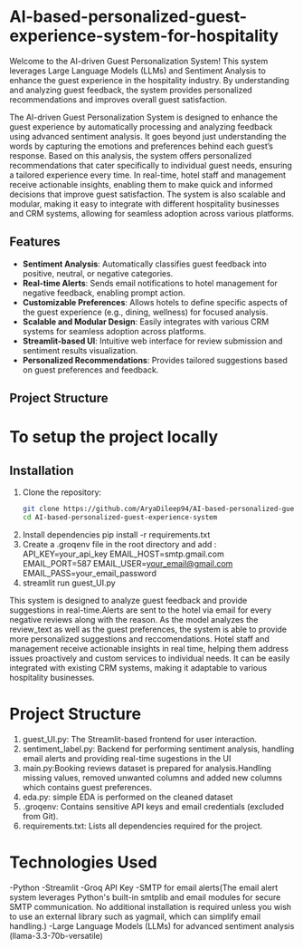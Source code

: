 # AI-based-personalized-guest-experience-system-for-hospitality
Welcome to the AI-driven Guest Personalization System! This system leverages Large Language Models (LLMs) and Sentiment Analysis to enhance the guest experience in the hospitality industry. By understanding and analyzing guest feedback, the system provides personalized recommendations and improves overall guest satisfaction.

The AI-driven Guest Personalization System is designed to enhance the guest experience by automatically processing and analyzing feedback using advanced sentiment analysis. It goes beyond just understanding the words by capturing the emotions and preferences behind each guest’s response. Based on this analysis, the system offers personalized recommendations that cater specifically to individual guest needs, ensuring a tailored experience every time. In real-time, hotel staff and management receive actionable insights, enabling them to make quick and informed decisions that improve guest satisfaction. The system is also scalable and modular, making it easy to integrate with different hospitality businesses and CRM systems, allowing for seamless adoption across various platforms.

## Features

- **Sentiment Analysis**: Automatically classifies guest feedback into positive, neutral, or negative categories.
- **Real-time Alerts**: Sends email notifications to hotel management for negative feedback, enabling prompt action.
- **Customizable Preferences**: Allows hotels to define specific aspects of the guest experience (e.g., dining, wellness) for focused analysis.
- **Scalable and Modular Design**: Easily integrates with various CRM systems for seamless adoption across platforms.
- **Streamlit-based UI**: Intuitive web interface for review submission and sentiment results visualization.
- **Personalized Recommendations**: Provides tailored suggestions based on guest preferences and feedback.


## Project Structure

# To setup the project locally
## Installation
1. Clone the repository:
   ```bash
   git clone https://github.com/AryaDileep94/AI-based-personalized-guest-experience-system-for-hospitality
   cd AI-based-personalized-guest-experience-system
2. Install dependencies
   pip install -r requirements.txt
3. Create a .groqenv file in the root directory and add :
   API_KEY=your_api_key
   EMAIL_HOST=smtp.gmail.com
   EMAIL_PORT=587
   EMAIL_USER=your_email@gmail.com
   EMAIL_PASS=your_email_password
4. streamlit run guest_UI.py 

This system is designed to analyze guest feedback and provide suggestions in real-time.Alerts are sent to the hotel via email for every negative reviews along with the reason. As the model analyzes the review_text as well as the guest preferences, the system is able to provide more personalized suggestions and reccomendations. Hotel staff and management receive actionable insights in real time, helping them address issues proactively and custom services to individual needs. It can be easily integrated with existing CRM systems, making it adaptable to various hospitality businesses.

# Project Structure
1. guest_UI.py: The Streamlit-based frontend for user interaction.
2. sentiment_label.py: Backend for performing sentiment analysis, handling email alerts and providing real-time sugestions in the UI
3. main.py:Booking reviews dataset is prepared for analysis.Handling missing values, removed unwanted columns and added new columns which contains guest preferences.
4. eda.py: simple EDA is performed on the cleaned dataset
5. .groqenv: Contains sensitive API keys and email credentials (excluded from Git).
6. requirements.txt: Lists all dependencies required for the project.

# Technologies Used
-Python
-Streamlit
-Groq API Key
-SMTP for email alerts(The email alert system leverages Python's built-in smtplib and email modules for secure SMTP communication. No additional installation is required unless you wish to use an external library such as yagmail, which can simplify email handling.)
-Large Language Models (LLMs) for advanced sentiment analysis (llama-3.3-70b-versatile)
   
  
   




